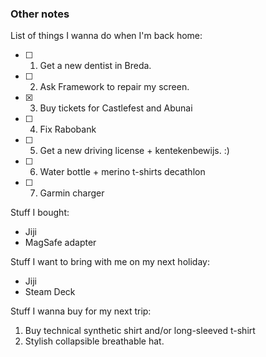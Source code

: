 ### Other notes

List of things I wanna do when I'm back home:
- [ ] 1. Get a new dentist in Breda.
- [ ] 2. Ask Framework to repair my screen.
- [x] 3. Buy tickets for Castlefest and Abunai
- [ ] 4. Fix Rabobank
- [ ] 5. Get a new driving license + kentekenbewijs. :)
- [ ] 6. Water bottle + merino t-shirts decathlon
- [ ] 7. Garmin charger

Stuff I bought:
- Jiji
- MagSafe adapter

Stuff I want to bring with me on my next holiday:
- Jiji
- Steam Deck

Stuff I wanna buy for my next trip:
1. Buy technical synthetic shirt and/or long-sleeved t-shirt
2. Stylish collapsible breathable hat.


